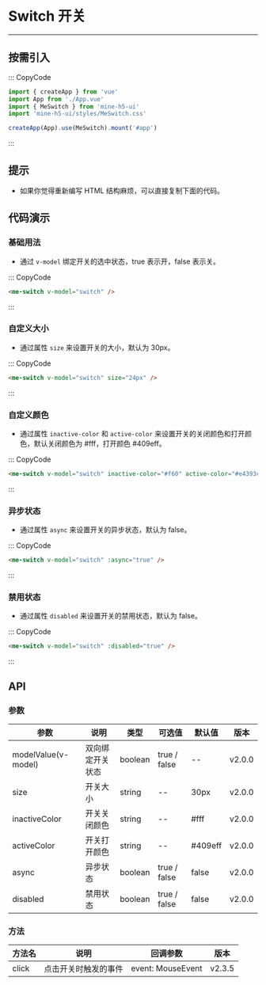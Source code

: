 # Switch 开关

---

## 按需引入

::: CopyCode

```js
import { createApp } from 'vue'
import App from './App.vue'
import { MeSwitch } from 'mine-h5-ui'
import 'mine-h5-ui/styles/MeSwitch.css'

createApp(App).use(MeSwitch).mount('#app')
```

:::

## 提示

- 如果你觉得重新编写 HTML 结构麻烦，可以直接复制下面的代码。

## 代码演示

### 基础用法

- 通过 `v-model` 绑定开关的选中状态，true 表示开，false 表示关。

::: CopyCode

```html
<me-switch v-model="switch" />
```

:::

### 自定义大小

- 通过属性 `size` 来设置开关的大小，默认为 30px。

::: CopyCode

```html
<me-switch v-model="switch" size="24px" />
```

:::

### 自定义颜色

- 通过属性 `inactive-color` 和 `active-color` 来设置开关的关闭颜色和打开颜色，默认关闭颜色为 #fff，打开颜色 #409eff。

::: CopyCode

```html
<me-switch v-model="switch" inactive-color="#f60" active-color="#e4393c" />
```

:::

### 异步状态

- 通过属性 `async` 来设置开关的异步状态，默认为 false。

::: CopyCode

```html
<me-switch v-model="switch" :async="true" />
```

:::

### 禁用状态

- 通过属性 `disabled` 来设置开关的禁用状态，默认为 false。

::: CopyCode

```html
<me-switch v-model="switch" :disabled="true" />
```

:::

## API

### 参数

| 参数                | 说明             | 类型    | 可选值       | 默认值  | 版本   |
| ------------------- | ---------------- | ------- | ------------ | ------- | ------ |
| modelValue(v-model) | 双向绑定开关状态 | boolean | true / false | --      | v2.0.0 |
| size                | 开关大小         | string  | --           | 30px    | v2.0.0 |
| inactiveColor       | 开关关闭颜色     | string  | --           | #fff    | v2.0.0 |
| activeColor         | 开关打开颜色     | string  | --           | #409eff | v2.0.0 |
| async               | 异步状态         | boolean | true / false | false   | v2.0.0 |
| disabled            | 禁用状态         | boolean | true / false | false   | v2.0.0 |

### 方法

| 方法名 | 说明                 | 回调参数          | 版本   |
| ------ | -------------------- | ----------------- | ------ |
| click  | 点击开关时触发的事件 | event: MouseEvent | v2.3.5 |
